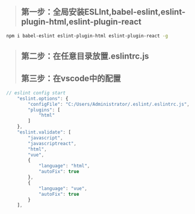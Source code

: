 >## 第一步：全局安装ESLInt,babel-eslint,eslint-plugin-html,eslint-plugin-react
```bash 
npm i babel-eslint eslint-plugin-html eslint-plugin-react -g
```
>## 第二步：在任意目录放置.eslintrc.js
>## 第三步：在vscode中的配置
```javascript
// eslint config start
    "eslint.options": {
        "configFile": "C:/Users/Administrator/.eslint/.eslintrc.js",
        "plugins": [
            "html"
        ]
    },
    "eslint.validate": [
        "javascript",
        "javascriptreact",
        "html",
        "vue",
        {
            "language": "html",
            "autoFix": true
        },
        {
            "language": "vue",
            "autoFix": true
        }
    ],
```